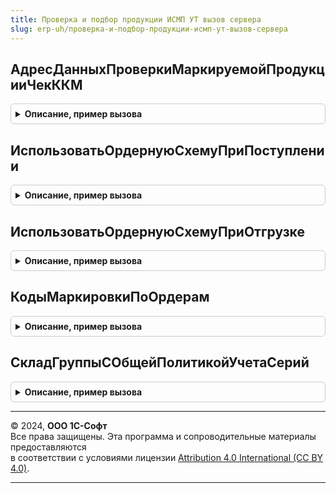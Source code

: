 ```yaml
---
title: Проверка и подбор продукции ИСМП УТ вызов сервера
slug: erp-uh/проверка-и-подбор-продукции-исмп-ут-вызов-сервера
---
```



## АдресДанныхПроверкиМаркируемойПродукцииЧекККМ
<details style="margin: 1em 0; padding: 0.5em; border: 1px solid #ccc; border-radius: 6px;">

<summary style="font-weight: bold; cursor: pointer;">Описание, пример вызова</summary>

```bsl

Функция АдресДанныхПроверкиМаркируемойПродукцииЧекККМ(ПараметрыСканирования, Знач Объект, УникальныйИдентификатор, ВидМаркируемойПродукции) Экспорт
```

Пример вызова
```bsl
Результат = ПроверкаИПодборПродукцииИСМПУТВызовСервера.АдресДанныхПроверкиМаркируемойПродукцииЧекККМ(ПараметрыСканирования, Объект, УникальныйИдентификатор, ВидМаркируемойПродукции) 
```
</details>

## ИспользоватьОрдернуюСхемуПриПоступлении
<details style="margin: 1em 0; padding: 0.5em; border: 1px solid #ccc; border-radius: 6px;">

<summary style="font-weight: bold; cursor: pointer;">Описание, пример вызова</summary>

```bsl

// Использовать ордерную схему при поступлении.
//
// Параметры:
//  Склад - СправочникСсылка.Склады -
//  Дата - Неопределено, Дата -
//  МожетБытьГруппа - Булево - Может быть группа
//
// Возвращаемое значение:
//  Булево, Произвольный - Использовать ордерную схему при поступлении
Функция ИспользоватьОрдернуюСхемуПриПоступлении(Склад, Дата = Неопределено, МожетБытьГруппа = Ложь) Экспорт
```

Пример вызова
```bsl
Результат = ПроверкаИПодборПродукцииИСМПУТВызовСервера.ИспользоватьОрдернуюСхемуПриПоступлении(Склад, Дата, МожетБытьГруппа);
```
</details>

## ИспользоватьОрдернуюСхемуПриОтгрузке
<details style="margin: 1em 0; padding: 0.5em; border: 1px solid #ccc; border-radius: 6px;">

<summary style="font-weight: bold; cursor: pointer;">Описание, пример вызова</summary>

```bsl

// Использовать ордерную схему при отгрузке.
//
// Параметры:
//  Склад - СправочникСсылка.Склады -
//  Дата - Неопределено, Дата -
//
// Возвращаемое значение:
//  Булево, Произвольный - Использовать ордерную схему при отгрузке
Функция ИспользоватьОрдернуюСхемуПриОтгрузке(Склад, Дата = Неопределено, МожетБытьГруппа = Ложь) Экспорт
```

Пример вызова
```bsl
Результат = ПроверкаИПодборПродукцииИСМПУТВызовСервера.ИспользоватьОрдернуюСхемуПриОтгрузке(Склад, Дата, МожетБытьГруппа);
```
</details>

## КодыМаркировкиПоОрдерам
<details style="margin: 1em 0; padding: 0.5em; border: 1px solid #ccc; border-radius: 6px;">

<summary style="font-weight: bold; cursor: pointer;">Описание, пример вызова</summary>

```bsl

// Получить данные по фактически обработанным маркам
//
// Параметры:
// ПроверяемыйДокумент - ДокументСсылка - распоряжение ордеров.
// Возвращаемое значение:
// Структура:
//	*Успешно - Булево
//	*Штрихкоды - см. ЗаполнитьТаблицуШтрихКодовДляЗагрузки.Штрихкоды
//	*ТекстОшибки - Строка
Функция КодыМаркировкиПоОрдерам(ПроверяемыйДокумент) Экспорт
```

Пример вызова
```bsl
Результат = ПроверкаИПодборПродукцииИСМПУТВызовСервера.КодыМаркировкиПоОрдерам(ПроверяемыйДокумент) 
```
</details>

## СкладГруппыСОбщейПолитикойУчетаСерий
<details style="margin: 1em 0; padding: 0.5em; border: 1px solid #ccc; border-radius: 6px;">

<summary style="font-weight: bold; cursor: pointer;">Описание, пример вызова</summary>

```bsl

// Склад группы с общей политикой учета серий.
//
// Параметры:
//  ГруппаСкладов - СправочникСсылка.Склады - Группа складов
//  ВидМаркируемойПродукции - ПеречислениеСсылка.ВидыПродукцииИС - Вид маркируемой продукции
//
// Возвращаемое значение:
//  СправочникСсылка.Склады - склад из указанной группы складов, если по складам группы
//   по маркируемой продукции указанного вида нет особенностей настроек серий
Функция СкладГруппыСОбщейПолитикойУчетаСерий(ГруппаСкладов, ВидМаркируемойПродукции) Экспорт
```

Пример вызова
```bsl
Результат = ПроверкаИПодборПродукцииИСМПУТВызовСервера.СкладГруппыСОбщейПолитикойУчетаСерий(ГруппаСкладов, ВидМаркируемойПродукции) 
```
</details>

---

© 2024, **ООО 1С-Софт**  
Все права защищены. Эта программа и сопроводительные материалы предоставляются  
в соответствии с условиями лицензии [Attribution 4.0 International (CC BY 4.0)](https://creativecommons.org/licenses/by/4.0/legalcode).

---
